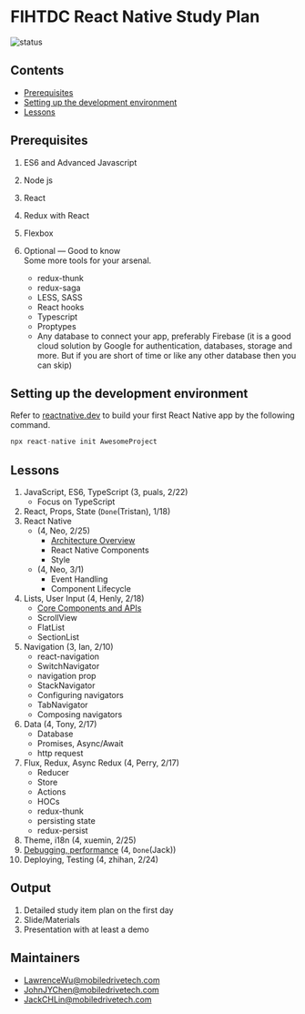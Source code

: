 # FIHTDC React Native Study Plan

![status](https://user-images.githubusercontent.com/3796237/151163731-81075cab-b608-448f-af9d-da639ef918b8.png)

## Contents

* [Prerequisites](#prerequisites)
* [Setting up the development environment](#setting-up-the-development-environment)
* [Lessons](#lessons)

## Prerequisites

1. ES6 and Advanced Javascript

2. Node js

3. React

4. Redux with React

5. Flexbox

6. Optional — Good to know  
    Some more tools for your arsenal.  
    * redux-thunk
    * redux-saga
    * LESS, SASS
    * React hooks
    * Typescript
    * Proptypes
    * Any database to connect your app, preferably Firebase (it is a good cloud solution by Google for authentication, databases, storage and more. But if you are short of time or like any other database then you can skip)

## Setting up the development environment

Refer to [reactnative.dev](https://reactnative.dev/docs/environment-setup) to build your first React Native app by the following command.

```js
npx react-native init AwesomeProject
```

## Lessons

1. JavaScript, ES6, TypeScript (3, puals, 2/22)
    * Focus on TypeScript
2. React, Props, State (`Done`(Tristan), 1/18)
3. React Native 
    * (4, Neo, 2/25)
        * [Architecture Overview](https://reactnative.dev/docs/architecture-overview)
        * React Native Components
        * Style
    * (4, Neo, 3/1)
        * Event Handling
        * Component Lifecycle
4. Lists, User Input (4, Henly, 2/18)
    * [Core Components and APIs](https://reactnative.dev/docs/components-and-apis)
    * ScrollView
    * FlatList
    * SectionList
5. Navigation (3, Ian, 2/10)
    * react-navigation
    * SwitchNavigator
    * navigation prop
    * StackNavigator
    * Configuring navigators
    * TabNavigator
    * Composing navigators
6. Data (4, Tony, 2/17)
    * Database
    * Promises, Async/Await
    * http request
7. Flux, Redux, Async Redux (4, Perry, 2/17)
    * Reducer
    * Store
    * Actions
    * HOCs
    * redux-thunk
    * persisting state
    * redux-persist
8. Theme, i18n (4, xuemin, 2/25)
9. [Debugging, performance](https://github.com/jack1118/DebuggingReactNative) (4, `Done`(Jack))
10. Deploying, Testing (4, zhihan, 2/24)

## Output

1. Detailed study item plan on the first day
2. Slide/Materials
3. Presentation with at least a demo

## Maintainers

* LawrenceWu@mobiledrivetech.com
* JohnJYChen@mobiledrivetech.com
* JackCHLin@mobiledrivetech.com
